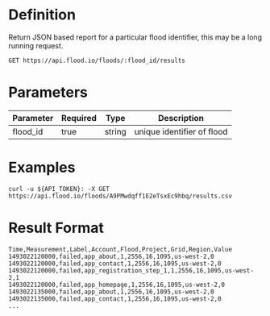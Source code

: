 # Definition

Return JSON based report for a particular flood identifier, this may be a long running request.

    GET https://api.flood.io/floods/:flood_id/results

# Parameters

| Parameter | Required | Type | Description |
| --------- | -------- | ---- | ----------- |
| flood_id | true | string | unique identifier of flood |

# Examples

    curl -u ${API_TOKEN}: -X GET https://api.flood.io/floods/A9PMwdqff1E2eTsxEc9hbq/results.csv

# Result Format

```csv
Time,Measurement,Label,Account,Flood,Project,Grid,Region,Value
1493022120000,failed,app_about,1,2556,16,1095,us-west-2,0
1493022120000,failed,app_contact,1,2556,16,1095,us-west-2,0
1493022120000,failed,app_registration_step_1,1,2556,16,1095,us-west-2,1
1493022120000,failed,app_homepage,1,2556,16,1095,us-west-2,0
1493022135000,failed,app_about,1,2556,16,1095,us-west-2,0
1493022135000,failed,app_contact,1,2556,16,1095,us-west-2,0
...
```


